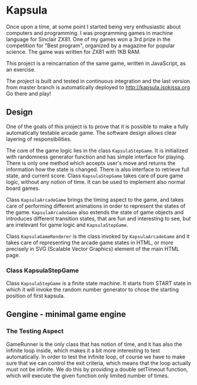 Kapsula
=======

Once upon a time, at some point I started being very enthusiastic about computers 
and programming. I was programming games in machine language for Sinclair ZX81. 
One of my games won a 3rd prize in the competition for "Best program", organized
by a magazine for popular science. The game was written for ZX81 with 1KB RAM. 

This project is a reincarnation of the same game, written in JavaScript, as an 
exercise.  

The project is built and tested in continuous integration and the last 
version from master branch is automatically deployed to http://kapsula.isokissa.org 
Go there and play!

Design
------

One of the goals of this project is to prove that it is possible to make a 
fully automatically testable arcade game. The software design allows clear layering of 
responsibilities. 

The core of the game logic lies in the class `KapsulaStepGame`. It is initialized
with randomness generator function and has simple interface for playing. There is 
only one method which accepts user's move and returns the information how the 
state is changed. There is also interface to retrieve full state, and current 
score. Class `KapsulaStepGame` takes care of pure game logic, without any notion 
of time. It can be used to implement also normal board games. 

Class `KapsulaArcadeGame` brings the timing aspect to the game, and takes care
of performing different animations in order to represent the states of the game. 
`KapsulaArcadeGame` also extends the state of game objects and introduces different
transition states, that are fun and interesting to see, but are irrelevant for
game logic and `KapsulaStepGame`. 

Class `KapsulaGameRenderer` is the class invoked by `KapsulaArcadeGame` and it 
takes care of representing the arcade game states in HTML, or more precisely in 
SVG (Scalable Vector Graphics) element of the main HTML page.

### Class KapsulaStepGame

Class `KapsulaStepGame` is a finite state machine. It starts from START state
in which it will invoke the random number generator to chose the starting 
position of first kapsula. 


 

Gengine - minimal game engine
----------------------------

### The Testing Aspect 

GameRunner is the only class that has notion of time, and it has also the 
infinite loop inside, which makes it a bit more interesting to test automatically. 
In order to test the infinite loop, of course we have to make sure that we can 
control the exit criteria, which means that the loop actually must not be infinite. 
We do this by providing a double setTimeout function, which will execute 
the given function only limited number of times. 



